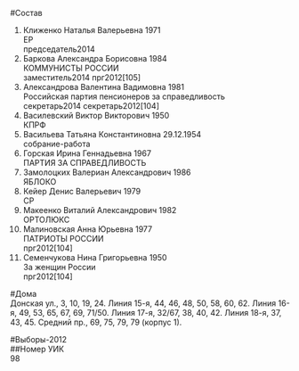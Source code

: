 #Состав  
1. Клиженко Наталья Валерьевна 1971  
    ЕР  
    председатель2014  
2. Баркова Александра Борисовна 1984  
    КОММУНИСТЫ РОССИИ  
    заместитель2014 прг2012[105]  
3. Александрова Валентина Вадимовна 1981  
    Российская партия пенсионеров за справедливость  
    секретарь2014 секретарь2012[104]  
4. Василевский Виктор Викторович 1950  
    КПРФ  
5. Васильева Татьяна Константиновна 29.12.1954  
    собрание-работа  
6. Горская Ирина Геннадьевна 1967  
    ПАРТИЯ ЗА СПРАВЕДЛИВОСТЬ  
7. Замолоцких Валериан Александрович 1986  
    ЯБЛОКО  
8. Кейер Денис Валерьевич 1979  
    СР  
9. Макеенко Виталий Александрович 1982  
    ОРТОЛЮКС  
10. Малиновская Анна Юрьевна 1977  
    ПАТРИОТЫ РОССИИ  
    прг2012[104]  
11. Семенчукова Нина Григорьевна 1950  
    За женщин России  
    прг2012[104]  
  
#Дома  
Донская ул.,     3, 10, 19, 24. Линия 15-я,     44, 46, 48, 50, 58, 60, 62. Линия 16-я,     49, 53, 65, 67, 69, 71/50. Линия 17-я,     32/67, 38, 40, 42. Линия 18-я,     37, 43, 45. Средний пр.,     69, 75, 79, 79 (корпус 1).  
  
#Выборы-2012  
##Номер УИК  
98  
